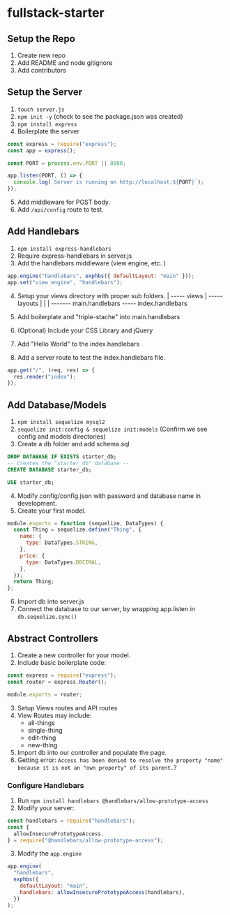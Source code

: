 # fullstack-starter

## Setup the Repo

1. Create new repo
2. Add README and node gitignore
3. Add contributors

## Setup the Server

1. `touch server.js`
2. `npm init -y` (check to see the package.json was created)
3. `npm install express`
4. Boilerplate the server

```javascript
const express = require("express");
const app = express();

const PORT = process.env.PORT || 8080;

app.listen(PORT, () => {
  console.log(`Server is running on http://localhost:${PORT}`);
});
```

5. Add middleware for POST body.
6. Add `/api/config` route to test.

## Add Handlebars

1. `npm install express-handlebars`
2. Require express-handlebars in server.js
3. Add the handlebars middleware (view engine, etc. )

```javascript
app.engine("handlebars", exphbs({ defaultLayout: "main" }));
app.set("view engine", "handlebars");
```

4. Setup your views directory with proper sub folders.
   |
   ----- views
   |
   ----- layouts
   | |
   | ------- main.handlebars
   ----- index.handlebars

5. Add boilerplate and "triple-stache" into main.handlebars
6. (Optional) Include your CSS Library and jQuery
7. Add "Hello World" to the index.handlebars
8. Add a server route to test the index.handlebars file.

```javascript
app.get("/", (req, res) => {
  res.render("index");
});
```

## Add Database/Models

1. `npm install sequelize mysql2`
2. `sequelize init:config & sequelize init:models` (Confirm we see config and models directories)
3. Create a db folder and add schema.sql

```sql
DROP DATABASE IF EXISTS starter_db;
-- Creates the "starter_db" database --
CREATE DATABASE starter_db;

USE starter_db;
```

4. Modify config/config.json with password and database name in development.
5. Create your first model.

```javascript
module.exports = function (sequelize, DataTypes) {
  const Thing = sequelize.define("Thing", {
    name: {
      type: DataTypes.STRING,
    },
    price: {
      type: DataTypes.DECIMAL,
    },
  });
  return Thing;
};
```

6. Import db into server.js
7. Connect the database to our server, by wrapping app.listen in `db.sequelize.sync()`

## Abstract Controllers

1. Create a new controller for your model.
2. Include basic boilerplate code: 

```javascript
const express = require("express");
const router = express.Router();

module.exports = router;
```

3. Setup Views routes and API routes
4. View Routes may include:
    * all-things
    * single-thing
    * edit-thing
    * new-thing
5. Import db into our controller and populate the page. 
6. Getting error: `Access has been denied to resolve the property "name" because it is not an "own property" of its parent.`? 

### Configure Handlebars

1. Run `npm install handlebars @handlebars/allow-prototype-access`
2. Modify your server: 

```javascript
const handlebars = require("handlebars");
const {
  allowInsecurePrototypeAccess,
} = require("@handlebars/allow-prototype-access");
```

3. Modify the `app.engine`

```javascript
app.engine(
  "handlebars",
  exphbs({
    defaultLayout: "main",
    handlebars: allowInsecurePrototypeAccess(handlebars),
  })
);
```
